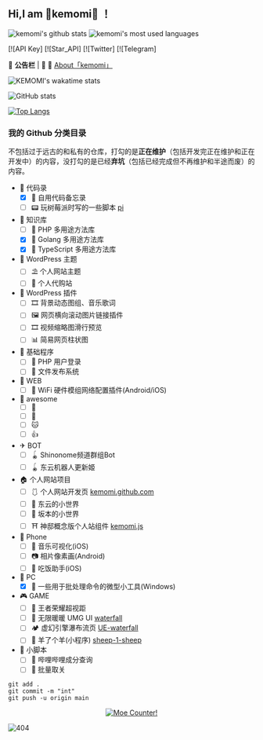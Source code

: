 ## Hi,I am 🌸kemomi🌈 ！

![kemomi's github stats](https://github-readme-stats.vercel.app/api?username=kemomi&show_icons=true&include_all_commits=true&theme=material-palenight) ![kemomi's most used languages](https://github-readme-stats.vercel.app/api/top-langs/?username=kemomi&layout=compact&theme=material-palenight)

[![API Key]
[![Star_API]
[![Twitter]
[![Telegram]


📜 **公告栏** | 👗 🌸 [About「kemomi」]( )

![KEMOMI's wakatime stats](https://github-readme-stats.vercel.app/api/wakatime?username=kemomi&layout=compact&theme=material-palenight)

![GitHub stats](https://github-readme-stats.vercel.app/api?username=kemomi&show_icons=true&theme=radical)

[![Top Langs](https://github-readme-stats.vercel.app/api/top-langs/?username=kemomi&layout=compact)](https://github.com/anuraghazra/github-readme-stats)
### 我的 Github 分类目录

不包括过于远古的和私有的仓库，打勾的是**正在维护**（包括开发完正在维护和正在开发中）的内容，没打勾的是已经**弃坑**（包括已经完成但不再维护和半途而废）的内容。
- 📔 代码录
  - [x] 📔 自用代码备忘录 
  - [ ] 📟 玩树莓派时写的一些脚本 [pi]()
- 👠 知识库
  - [ ] 👜 PHP 多用途方法库 
  - [x] 👜 Golang 多用途方法库 
  - [x] 👜 TypeScript 多用途方法库 
- 🏰 WordPress 主题
  - [ ] ⛱ 个人网站主题
  - [ ] 🛒 个人代购站 
- 🧩 WordPress 插件
  - [ ] 🎞 背景动态图组、音乐歌词 
  - [ ] 🖼 网页横向滚动图片链接插件 
  - [ ] 🎞 视频缩略图滑行预览 
  - [ ] 📊 简易网页柱状图 
- 🎫 基础程序
  - [ ] 🔑 PHP 用户登录 
  - [ ] 📁 文件发布系统
- 🦋 WEB 
  - [ ] 📡 WiFi 硬件模组网络配置插件(Android/iOS) 
- 🎀 awesome
  - [ ] 📜 
  - [ ] 👗 
  - [ ] 🐱 
  - [ ] 👍 
- ✈ BOT
  - [ ] 🪀 Shinonome频道群组Bot 
  - [ ] 🪀 东云机器人更新姬 
- 🏠 个人网站项目
  - [ ] 🩱 个人网站开发页 [kemomi.github.com](https://github.com/kemomi/kemomi.github.com)
  - [ ] 🎡 东云的小世界 
  - [ ] 👒 坂本的小世界 
  - [ ] ⛩ 神邸概念版个人站组件 [kemomi.js](https://github.com/kemomi/kami.js)
- 📱 Phone
  - [ ] 🌼 音乐可视化(iOS)
  - [ ] 📷 相片像素画(Android) 
  - [ ] 🍔 吃饭助手(iOS) 
- 🔧 PC
  - [x] 🔩 一些用于批处理命令的微型小工具(Windows)
- 🎮 GAME
  - [ ] 👸 王者荣耀超视距 
  - [ ] 👗 无限暖暖 UMG UI [waterfall](https://github.com/kemomi/waterfall)
  - [ ] 🏕 虚幻引擎瀑布流页 [UE-waterfall](https://github.com/kemomi/UE-waterfall)
  - [ ] 🐏 羊了个羊(小程序) [sheep-1-sheep](https://github.com/kemomi/sheep-1-sheep)
- 📜 小脚本
  - [ ] 🔫 哔哩哔哩成分查询 
  - [ ] 📝 批量取关 

```
git add .
git commit -m "int"
git push -u origin main
```


<p align="center">
  <a href="https://github.com/kemomi" target="_blank">
    <img alt="Moe Counter!" src="https://count.getloli.com/@kemomi.github?name=kemomi.github&theme=random&padding=7&offset=0&align=top&scale=1&pixelated=1&darkmode=auto">
  </a>
</p>


![404](https://user-images.githubusercontent.com/76780905/222870381-a321b618-3595-46f2-97d4-9e6427fbdf41.gif)


